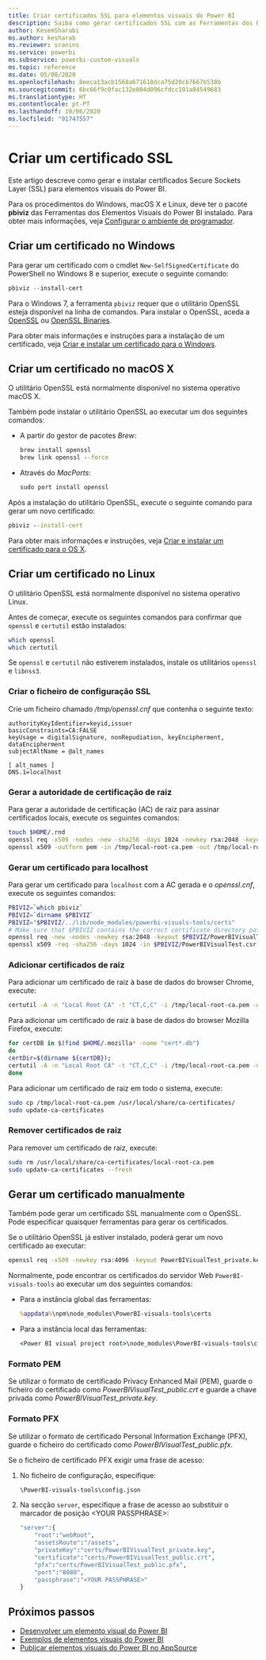 ```yaml
---
title: Criar certificados SSL para elementos visuais do Power BI
description: Saiba como gerar certificados SSL com as Ferramentas dos Elementos Visuais do Power BI no Windows, Mac ou Linux, ou manualmente.
author: KesemSharabi
ms.author: kesharab
ms.reviewer: sranins
ms.service: powerbi
ms.subservice: powerbi-custom-visuals
ms.topic: reference
ms.date: 05/08/2020
ms.openlocfilehash: 8eeca13acb1568a671618dca75d20cb7667b538b
ms.sourcegitcommit: 6bc66f9c0fac132e004d096cfdcc191a04549683
ms.translationtype: HT
ms.contentlocale: pt-PT
ms.lasthandoff: 10/06/2020
ms.locfileid: "91747557"
---
```

# <a name="create-an-ssl-certificate"></a>Criar um certificado SSL

Este artigo descreve como gerar e instalar certificados Secure Sockets Layer (SSL) para elementos visuais do Power BI.

Para os procedimentos do Windows, macOS X e Linux, deve ter o pacote **pbiviz** das Ferramentas dos Elementos Visuais do Power BI instalado. Para obter mais informações, veja [Configurar o ambiente de programador](./custom-visual-develop-tutorial.md#setting-up-the-developer-environment). 

## <a name="create-a-certificate-on-windows"></a>Criar um certificado no Windows

Para gerar um certificado com o cmdlet `New-SelfSignedCertificate` do PowerShell no Windows 8 e superior, execute o seguinte comando:

```powershell
pbiviz --install-cert
```

Para o Windows 7, a ferramenta `pbiviz` requer que o utilitário OpenSSL esteja disponível na linha de comandos. Para instalar o OpenSSL, aceda a [OpenSSL](https://www.openssl.org) ou [OpenSSL Binaries](https://wiki.openssl.org/index.php/Binaries).

Para obter mais informações e instruções para a instalação de um certificado, veja [Criar e instalar um certificado para o Windows](./custom-visual-develop-tutorial.md#windows).

## <a name="create-a-certificate-on-macos-x"></a>Criar um certificado no macOS X

O utilitário OpenSSL está normalmente disponível no sistema operativo macOS X.

Também pode instalar o utilitário OpenSSL ao executar um dos seguintes comandos:

- A partir do gestor de pacotes *Brew*:
  
  ```cmd
  brew install openssl
  brew link openssl --force
  ```

- Através do *MacPorts*:
  
  ```cmd
  sudo port install openssl
  ```

Após a instalação do utilitário OpenSSL, execute o seguinte comando para gerar um novo certificado:

```cmd
pbiviz --install-cert
```

Para obter mais informações e instruções, veja [Criar e instalar um certificado para o OS X](./custom-visual-develop-tutorial.md#osx).

## <a name="create-a-certificate-on-linux"></a>Criar um certificado no Linux

O utilitário OpenSSL está normalmente disponível no sistema operativo Linux.

Antes de começar, execute os seguintes comandos para confirmar que `openssl` e `certutil` estão instalados:

```sh
which openssl
which certutil
```

Se `openssl` e `certutil` não estiverem instalados, instale os utilitários `openssl` e `libnss3`.

### <a name="create-the-ssl-configuration-file"></a>Criar o ficheiro de configuração SSL

Crie um ficheiro chamado */tmp/openssl.cnf* que contenha o seguinte texto:

```
authorityKeyIdentifier=keyid,issuer
basicConstraints=CA:FALSE
keyUsage = digitalSignature, nonRepudiation, keyEncipherment, dataEncipherment
subjectAltName = @alt_names

[ alt_names ]
DNS.1=localhost
```

### <a name="generate-root-certificate-authority"></a>Gerar a autoridade de certificação de raiz

Para gerar a autoridade de certificação (AC) de raiz para assinar certificados locais, execute os seguintes comandos:

```sh
touch $HOME/.rnd
openssl req -x509 -nodes -new -sha256 -days 1024 -newkey rsa:2048 -keyout /tmp/local-root-ca.key -out /tmp/local-root-ca.pem -subj "/C=US/CN=Local Root CA/O=Local Root CA"
openssl x509 -outform pem -in /tmp/local-root-ca.pem -out /tmp/local-root-ca.crt
```

### <a name="generate-a-certificate-for-localhost"></a>Gerar um certificado para localhost 

Para gerar um certificado para `localhost` com a AC gerada e o *openssl.cnf*, execute os seguintes comandos:

```sh
PBIVIZ=`which pbiviz`
PBIVIZ=`dirname $PBIVIZ`
PBIVIZ="$PBIVIZ/../lib/node_modules/powerbi-visuals-tools/certs"
# Make sure that $PBIVIZ contains the correct certificate directory path. ls $PBIVIZ should list 'blank' file.
openssl req -new -nodes -newkey rsa:2048 -keyout $PBIVIZ/PowerBIVisualTest_private.key -out $PBIVIZ/PowerBIVisualTest.csr -subj "/C=US/O=PowerBI Visuals/CN=localhost"
openssl x509 -req -sha256 -days 1024 -in $PBIVIZ/PowerBIVisualTest.csr -CA /tmp/local-root-ca.pem -CAkey /tmp/local-root-ca.key -CAcreateserial -extfile /tmp/openssl.cnf -out $PBIVIZ/PowerBIVisualTest_public.crt
```

### <a name="add-root-certificates"></a>Adicionar certificados de raiz

Para adicionar um certificado de raiz à base de dados do browser Chrome, execute:

```sh
certutil -A -n "Local Root CA" -t "CT,C,C" -i /tmp/local-root-ca.pem -d sql:$HOME/.pki/nssdb
```

Para adicionar um certificado de raiz à base de dados do browser Mozilla Firefox, execute:

```sh
for certDB in $(find $HOME/.mozilla* -name "cert*.db")
do
certDir=$(dirname ${certDB});
certutil -A -n "Local Root CA" -t "CT,C,C" -i /tmp/local-root-ca.pem -d sql:${certDir}
done
```

Para adicionar um certificado de raiz em todo o sistema, execute:

```sh
sudo cp /tmp/local-root-ca.pem /usr/local/share/ca-certificates/
sudo update-ca-certificates
```

### <a name="remove-root-certificates"></a>Remover certificados de raiz

Para remover um certificado de raiz, execute:

```sh
sudo rm /usr/local/share/ca-certificates/local-root-ca.pem
sudo update-ca-certificates --fresh
```

## <a name="generate-a-certificate-manually"></a>Gerar um certificado manualmente

Também pode gerar um certificado SSL manualmente com o OpenSSL. Pode especificar quaisquer ferramentas para gerar os certificados.

Se o utilitário OpenSSL já estiver instalado, poderá gerar um novo certificado ao executar:

```cmd
openssl req -x509 -newkey rsa:4096 -keyout PowerBIVisualTest_private.key -out PowerBIVisualTest_public.crt -days 365
```

Normalmente, pode encontrar os certificados do servidor Web `PowerBI-visuals-tools` ao executar um dos seguintes comandos:

- Para a instância global das ferramentas:
  
  ```cmd
  %appdata%\npm\node_modules\PowerBI-visuals-tools\certs
  ```

- Para a instância local das ferramentas:
  
  ```cmd
  <Power BI visual project root>\node_modules\PowerBI-visuals-tools\certs
  ```

### <a name="pem-format"></a>Formato PEM

Se utilizar o formato de certificado Privacy Enhanced Mail (PEM), guarde o ficheiro do certificado como *PowerBIVisualTest_public.crt* e guarde a chave privada como *PowerBIVisualTest_private.key*.

### <a name="pfx-format"></a>Formato PFX

Se utilizar o formato de certificado Personal Information Exchange (PFX), guarde o ficheiro do certificado como *PowerBIVisualTest_public.pfx*.

Se o ficheiro de certificado PFX exigir uma frase de acesso:

1. No ficheiro de configuração, especifique:
   
   ```cmd
   \PowerBI-visuals-tools\config.json
   ```
   
1. Na secção `server`, especifique a frase de acesso ao substituir o marcador de posição \<YOUR PASSPHRASE>:

    ```cmd
    "server":{
        "root":"webRoot",
        "assetsRoute":"/assets",
        "privateKey":"certs/PowerBIVisualTest_private.key",
        "certificate":"certs/PowerBIVisualTest_public.crt",
        "pfx":"certs/PowerBIVisualTest_public.pfx",
        "port":"8080",
        "passphrase":"<YOUR PASSPHRASE>"
    }
    ```

## <a name="next-steps"></a>Próximos passos
- [Desenvolver um elemento visual do Power BI](custom-visual-develop-tutorial.md)
- [Exemplos de elementos visuais do Power BI](samples.md)
- [Publicar elementos visuais do Power BI no AppSource](office-store.md)